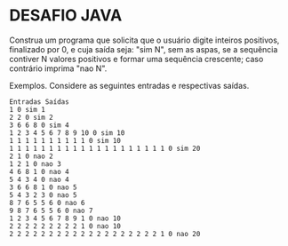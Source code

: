 # DESAFIO JAVA

Construa um programa que solicita que o usuário digite inteiros positivos, finalizado por 0, e cuja saída seja: "sim N", sem as aspas, se a sequência contiver N valores positivos e formar uma sequência crescente; caso contrário imprima "nao N".

Exemplos. Considere as seguintes entradas e respectivas saídas.

```
Entradas Saídas
1 0 sim 1
2 2 0 sim 2
3 6 6 8 0 sim 4
1 2 3 4 5 6 7 8 9 10 0 sim 10
1 1 1 1 1 1 1 1 1 1 0 sim 10
1 1 1 1 1 1 1 1 1 1 1 1 1 1 1 1 1 1 1 1 0 sim 20
2 1 0 nao 2
1 2 1 0 nao 3
4 6 8 1 0 nao 4
5 4 3 4 0 nao 4
3 6 6 8 1 0 nao 5
5 4 3 2 3 0 nao 5
8 7 6 5 5 6 0 nao 6
9 8 7 6 5 5 6 0 nao 7
1 2 3 4 5 6 7 8 9 1 0 nao 10
2 2 2 2 2 2 2 2 2 1 0 nao 10
2 2 2 2 2 2 2 2 2 2 2 2 2 2 2 2 2 2 2 1 0 nao 20
```
